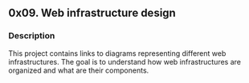 ## 0x09. Web infrastructure design
### Description
This project contains links to diagrams representing different web infrastructures. The goal is to understand how web infrastructures are organized and what are their components.

